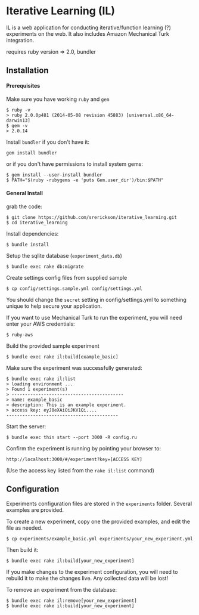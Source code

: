 # Iterative Learning (IL)

IL is a web application for conducting iterative/function learning (?) experiments on the web. It also includes Amazon Mechanical Turk integration.

requires ruby version => 2.0, bundler

## Installation

#### Prerequisites
Make sure you have working `ruby` and `gem`
```
$ ruby -v
> ruby 2.0.0p481 (2014-05-08 revision 45883) [universal.x86_64-darwin13]
$ gem -v
> 2.0.14
```

Install `bundler` if you don't have it:
```
gem install bundler
```
or if you don't have permissions to install system gems: 
```
$ gem install --user-install bundler
$ PATH="$(ruby -rubygems -e 'puts Gem.user_dir')/bin:$PATH"
```

#### General Install
grab the code:
```
$ git clone https://github.com/srerickson/iterative_learning.git
$ cd iterative_learning
```
Install dependencies:
```
$ bundle install
```

Setup the sqlite database (`experiment_data.db`)
```
$ bundle exec rake db:migrate
```

Create settings config files from supplied sample
```
$ cp config/settings.sample.yml config/settings.yml

```

You should change the `secret` setting in config/settings.yml to something unique to help secure your application. 

If you want to use Mechanical Turk to run the experiment, you will need enter your AWS credentials: 
```
$ ruby-aws
```

Build the provided sample experiment
```
$ bundle exec rake il:build[example_basic]
```

Make sure the experiment was successfully generated:
```
$ bundle exec rake il:list
> loading environment ... 
> Found 1 experiment(s)
> ------------------------------------------
> name: example_basic
> description: This is an example experiment.
> access key: eyJ0eXAiOiJKV1Qi.... 
------------------------------------------
```

Start the server:
```
$ bundle exec thin start --port 3000 -R config.ru
```

Confirm the experiment is running by pointing your browser to: 
```
http://localhost:3000/#/experiment?key=[ACCESS KEY]
```
(Use the access key listed from the `rake il:list` command)


## Configuration

Experiments configuration files are stored in the `experiments` folder. Several examples are provided.

To create a new experiment, copy one the provided examples, and edit the file as needed.
```
$ cp experiments/example_basic.yml experiments/your_new_experiment.yml
```

Then build it: 
```
$ bundle exec rake il:build[your_new_experiment]
```

If you make changes to the experiment configuration, you will need to rebuild it to make the changes live. Any collected data will be lost!

To remove an experiment from the database:
```
$ bundle exec rake il:remove[your_new_experiment]
$ bundle exec rake il:build[your_new_experiment]

```



